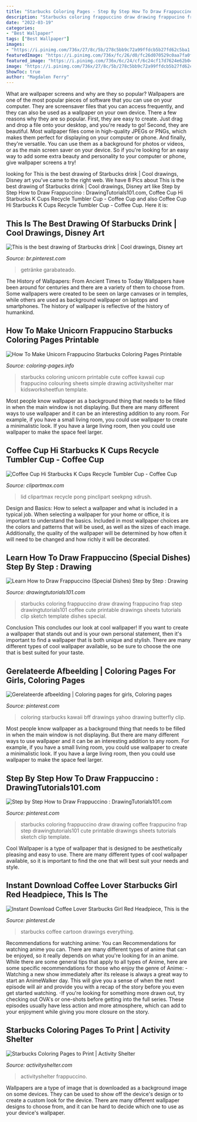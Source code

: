 ```yaml
---
title: "Starbucks Coloring Pages - Step By Step How To Draw Frappuccino : Drawingtutorials101.com"
description: "Starbucks coloring frappuccino draw drawing frappucino frap step drawingtutorials101 coffee cute printable drawings sheets tutorials clip sketch template dishes special"
date: "2022-03-19"
categories:
- "Best Wallpaper"
tags: ["Best Wallpaper"]
images:
- "https://i.pinimg.com/736x/27/8c/5b/278c5bb9c72a99ffdcb5b27fd62c5ba1.jpg"
featuredImage: "https://i.pinimg.com/736x/fc/26/d0/fc26d070529c0aa7fa0f81849e94a1dc.jpg"
featured_image: "https://i.pinimg.com/736x/6c/24/cf/6c24cf17d7624e62b04ae6ecc9b9691d.jpg"
image: "https://i.pinimg.com/736x/27/8c/5b/278c5bb9c72a99ffdcb5b27fd62c5ba1.jpg"
ShowToc: true
author: "Magdalen Ferry"
---
```



What are wallpaper screens and why are they so popular?
Wallpapers are one of the most popular pieces of software that you can use on your computer. They are screensaver files that you can access frequently, and they can also be used as a wallpaper on your own device. There a few reasons why they are so popular. First, they are easy to create. Just drag and drop a file onto your desktop, and you're ready to go! Second, they are beautiful. Most wallpaper files come in high-quality JPEGs or PNGs, which makes them perfect for displaying on your computer or phone. And finally, they're versatile. You can use them as a background for photos or videos, or as the main screen saver on your device. So if you're looking for an easy way to add some extra beauty and personality to your computer or phone, give wallpaper screens a try!

	

		
looking for This is the best drawing of Starbucks drink | Cool drawings, Disney art you've came to the right web. We have 8 Pics about This is the best drawing of Starbucks drink | Cool drawings, Disney art like Step by Step How to Draw Frappuccino : DrawingTutorials101.com, Coffee Cup Hi Starbucks K Cups Recycle Tumbler Cup - Coffee Cup and also Coffee Cup Hi Starbucks K Cups Recycle Tumbler Cup - Coffee Cup. Here it is:
		
    
## This Is The Best Drawing Of Starbucks Drink | Cool Drawings, Disney Art

<img loading=lazy src="https://i.pinimg.com/736x/fc/26/d0/fc26d070529c0aa7fa0f81849e94a1dc.jpg" onerror="this.onerror=null;this.src='https://tse4.mm.bing.net/th?id=OIP.CRFE_AdlCoayDWZ0zFPIXgHaMp&amp;pid=15.1';" alt="This is the best drawing of Starbucks drink | Cool drawings, Disney art">

_Source: br.pinterest.com_

>getränke garabateado. 

	

The History of Wallpapers: From Ancient Times to Today
Wallpapers have been around for centuries and there are a variety of them to choose from. Some wallpapers were created to be seen on large canvases or in temples, while others are used as background wallpaper on laptops and smartphones. The history of wallpaper is reflective of the history of humankind.

    
## How To Make Unicorn Frappucino Starbucks Coloring Pages Printable

<img loading=lazy src="https://coloring-pages.info/images/ccovers/1576519628how-to-make-unicorn-frappucino-starbucks.jpg" onerror="this.onerror=null;this.src='https://tse3.mm.bing.net/th?id=OIP.JQ161x5pClX5hlRrAjkm4gHaKN&amp;pid=15.1';" alt="How To Make Unicorn Frappucino Starbucks Coloring Pages Printable">

_Source: coloring-pages.info_

>starbucks coloring unicorn printable cute coffee kawaii cup frappucino colouring sheets simple drawing activityshelter mar kidsworksheetfun template. 

	

Most people know wallpaper as a background thing that needs to be filled in when the main window is not displaying. But there are many different ways to use wallpaper and it can be an interesting addition to any room. For example, if you have a small living room, you could use wallpaper to create a minimalistic look. If you have a large living room, then you could use wallpaper to make the space feel larger.

    
## Coffee Cup Hi Starbucks K Cups Recycle Tumbler Cup - Coffee Cup

<img loading=lazy src="https://www.clipartmax.com/png/small/239-2398165_cafe-coffee-coffee-cup-coloring-page.png" onerror="this.onerror=null;this.src='https://tse4.mm.bing.net/th?id=OIP.KEptAAzTXiOO5hqOCIpXEQAAAA&amp;pid=15.1';" alt="Coffee Cup Hi Starbucks K Cups Recycle Tumbler Cup - Coffee Cup">

_Source: clipartmax.com_

>lid clipartmax recycle pong pinclipart seekpng xdrush. 

	

Design and Basics: How to select a wallpaper and what is included in a typical job.
When selecting a wallpaper for your home or office, it is important to understand the basics. Included in most wallpaper choices are the colors and patterns that will be used, as well as the sizes of each image. Additionally, the quality of the wallpaper will be determined by how often it will need to be changed and how richly it will be decorated.

    
## Learn How To Draw Frappuccino (Special Dishes) Step By Step : Drawing

<img loading=lazy src="https://www.drawingtutorials101.com/drawing-tutorials/Food/Special-Dishes/frappuccino/how-to-draw-Frappuccino-step-0.png" onerror="this.onerror=null;this.src='https://tse2.mm.bing.net/th?id=OIP.1fDih35SZvUUVc_gfzEPggHaKd&amp;pid=15.1';" alt="Learn How to Draw Frappuccino (Special Dishes) Step by Step : Drawing">

_Source: drawingtutorials101.com_

>starbucks coloring frappuccino draw drawing frappucino frap step drawingtutorials101 coffee cute printable drawings sheets tutorials clip sketch template dishes special. 

	

Conclusion
This concludes our look at cool wallpaper! If you want to create a wallpaper that stands out and is your own personal statement, then it's important to find a wallpaper that is both unique and stylish. There are many different types of cool wallpaper available, so be sure to choose the one that is best suited for your taste.

    
## Gerelateerde Afbeelding | Coloring Pages For Girls, Coloring Pages

<img loading=lazy src="https://i.pinimg.com/736x/0f/47/6d/0f476dc007d53affd4c035e2416b154d.jpg" onerror="this.onerror=null;this.src='https://tse1.mm.bing.net/th?id=OIP.12zXNoKhwTX_wuI6CnlSFQAAAA&amp;pid=15.1';" alt="Gerelateerde afbeelding | Coloring pages for girls, Coloring pages">

_Source: pinterest.com_

>coloring starbucks kawaii bff drawings yahoo drawing butterfly clip. 

	

Most people know wallpaper as a background thing that needs to be filled in when the main window is not displaying. But there are many different ways to use wallpaper and it can be an interesting addition to any room. For example, if you have a small living room, you could use wallpaper to create a minimalistic look. If you have a large living room, then you could use wallpaper to make the space feel larger.

    
## Step By Step How To Draw Frappuccino : DrawingTutorials101.com

<img loading=lazy src="https://i.pinimg.com/736x/27/8c/5b/278c5bb9c72a99ffdcb5b27fd62c5ba1.jpg" onerror="this.onerror=null;this.src='https://tse3.mm.bing.net/th?id=OIP.9vyBSMrTTvDNoCxy4PJk8QHaKc&amp;pid=15.1';" alt="Step by Step How to Draw Frappuccino : DrawingTutorials101.com">

_Source: pinterest.com_

>starbucks coloring frappuccino draw drawing coffee frappucino frap step drawingtutorials101 cute printable drawings sheets tutorials sketch clip template. 

	

Cool Wallpaper is a type of wallpaper that is designed to be aesthetically pleasing and easy to use. There are many different types of cool wallpaper available, so it is important to find the one that will best suit your needs and style.

    
## Instant Download Coffee Lover Starbucks Girl Red Headpiece, This Is The

<img loading=lazy src="https://i.pinimg.com/736x/6c/24/cf/6c24cf17d7624e62b04ae6ecc9b9691d.jpg" onerror="this.onerror=null;this.src='https://tse3.mm.bing.net/th?id=OIP.LJcxWNl04vM8yrAb0jIdOwHaIk&amp;pid=15.1';" alt="Instant Download Coffee Lover Starbucks Girl Red Headpiece, This is the">

_Source: pinterest.de_

>starbucks coffee cartoon drawings everything. 

	

Recommendations for watching anime: You can
Recommendations for watching anime you can. There are many different types of anime that can be enjoyed, so it really depends on what you're looking for in an anime. While there are some general tips that apply to all types of Anime, here are some specific recommendations for those who enjoy the genre of Anime: 
-Watching a new show immediately after its release is always a great way to start an AnimeWalker day. This will give you a sense of when the next episode will air and provide you with a recap of the story before you even get started watching. 
-If you're looking for something more drawn out, try checking out OVA's or one-shots before getting into the full series. These episodes usually have less action and more atmosphere, which can add to your enjoyment while giving you more closure on the story.

    
## Starbucks Coloring Pages To Print | Activity Shelter

<img loading=lazy src="https://www.activityshelter.com/wp-content/uploads/2019/03/starbucks-coloring-page-simple-768x1369.jpg" onerror="this.onerror=null;this.src='https://tse4.mm.bing.net/th?id=OIP.UrwN61pnQBsi0vQ9qNcvcQHaNM&amp;pid=15.1';" alt="Starbucks Coloring Pages to Print | Activity Shelter">

_Source: activityshelter.com_

>activityshelter frappuccino. 

	

Wallpapers are a type of image that is downloaded as a background image on some devices. They can be used to show off the device's design or to create a custom look for the device. There are many different wallpaper designs to choose from, and it can be hard to decide which one to use as your device's wallpaper.


